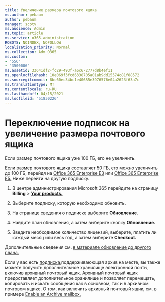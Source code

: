 ```yaml
---
title: Увеличение размера почтового ящика
ms.author: pebaum
author: pebaum
manager: scotv
ms.audience: Admin
ms.topic: article
ms.service: o365-administration
ROBOTS: NOINDEX, NOFOLLOW
localization_priority: Normal
ms.collection: Adm_O365
ms.custom:
- "556"
- "3500006"
ms.assetid: 33641df2-fc29-493f-a6c6-2777d8b4ef11
ms.openlocfilehash: 10e069f3fcd6338705a01ab9dd15574c81f88572
ms.sourcegitcommit: 8bc60ec34bc1e40685e3976576e04a2623f63a7c
ms.translationtype: MT
ms.contentlocale: ru-RU
ms.lasthandoff: 04/15/2021
ms.locfileid: "51830226"
---
```

# <a name="switch-subscriptions-to-increase-mailbox-size"></a>Переключение подписок на увеличение размера почтового ящика

Если размер почтового ящика уже 100 ГБ, его не увеличить.
  
Если размер почтового ящика составляет 50 ГБ, его можно увеличить до 100 ГБ, перейдя на [Office 365 Enterprise E3](https://products.office.com/business/office-365-enterprise-e3-business-software) или [Office 365 Enterprise E5.](https://products.office.com/business/office-365-enterprise-e5-business-software) Ниже перейти на другую подписку.
  
1. В центре администрирования Microsoft 365 перейдите на страницу **Billing** \> **[Your products.](https://go.microsoft.com/fwlink/p/?linkid=842054)**

2. Выберите подписку, которую необходимо обновить.

3. На странице сведения о подписке выберите **Обновление**.

4. Найдите план обновления, а затем выберите кнопку **Обновление.**

5. Введите необходимое количество лицензий, выберите, платить ли каждый месяц или весь год, а затем выберите **Checkout.**

Дополнительные сведения см. [в материале обновление до другого плана.](https://docs.microsoft.com/microsoft-365/commerce/subscriptions/upgrade-to-different-plan)

Если у вас есть [подписка,](https://docs.microsoft.com/office365/servicedescriptions/exchange-online-archiving-service-description/exchange-online-archiving-service-description)поддерживаюющая архив на месте, вы также можете получить дополнительное хранилище электронной почты, включив архивный почтовый ящик. Архивный почтовый ящик предоставляет дополнительное хранилище и позволяет перемещать, копировать и искать сообщения как в основном, так и в архивном почтовом ящике. О том, как включить архивный почтовый ящик, см. в примере [Enable an Archive mailbox.](https://docs.microsoft.com/microsoft-365/compliance/enable-archive-mailboxes)